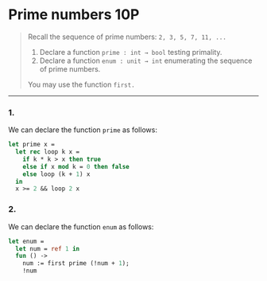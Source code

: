 # Prime numbers 10P

> Recall the sequence of prime numbers: `2, 3, 5, 7, 11, ...`
>
> 1. Declare a function `prime : int → bool` testing primality.
> 2. Declare a function `enum : unit → int` enumerating the sequence of prime numbers.
>
> You may use the function `first.`

---

### 1.

We can declare the function `prime` as follows:
```ocaml
let prime x =
  let rec loop k x =
    if k * k > x then true
    else if x mod k = 0 then false
    else loop (k + 1) x
  in
  x >= 2 && loop 2 x
```

### 2.

We can declare the function `enum` as follows:
```ocaml
let enum =
  let num = ref 1 in
  fun () ->
    num := first prime (!num + 1);
    !num
```
